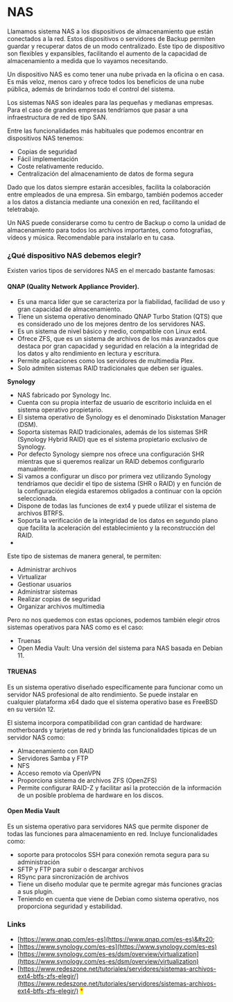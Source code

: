 # NAS

Llamamos sistema NAS a los dispositivos de almacenamiento que están conectados a la red. Estos dispositivos o servidores de Backup permiten guardar y recuperar datos de un modo centralizado.  Este tipo de dispositivo son flexibles y expansibles, facilitando el aumento de la capacidad de almacenamiento a medida que lo vayamos necesitando.

Un dispositivo NAS es como tener una nube privada en la oficina o en casa. Es más veloz, menos caro y ofrece todos los beneficios de una nube pública, además de brindarnos todo el control del sistema.

Los sistemas NAS son ideales para las pequeñas y medianas empresas. Para el caso de grandes empresas tendríamos que pasar a una infraestructura de red de tipo SAN.

Entre las funcionalidades más habituales que podemos encontrar en dispositivos NAS tenemos:

* Copias de seguridad&#x20;
* Fácil implementación
* Coste relativamente reducido.
* Centralización del almacenamiento de datos de forma segura

Dado que los datos siempre estarán accesibles, facilita la colaboración entre empleados de una empresa. Sin embargo, también podemos acceder a los datos a distancia mediante una conexión en red, facilitando el teletrabajo.

Un NAS puede considerarse como tu centro de Backup o como la unidad de almacenamiento para todos los archivos importantes, como fotografías, vídeos y música. Recomendable para instalarlo en tu casa.

### ¿Qué dispositivo NAS debemos elegir?

Existen varios tipos de servidores NAS en el mercado bastante famosas:&#x20;

#### **QNAP** (Quality Network Appliance Provider).&#x20;

* Es una marca líder que se caracteriza por la fiabilidad, facilidad de uso y gran capacidad de almacenamiento.&#x20;
* Tiene un  sistema operativo denominado QNAP Turbo Station (QTS) que es considerado uno de los mejores dentro de los servidores NAS.&#x20;
* Es un sistema de nivel básico y medio, compatible con Linux ext4.&#x20;
* Ofrece ZFS, que es un sistema de archivos de los más avanzados que destaca por gran capacidad y seguridad en relación a la integridad de los datos y alto rendimiento en lectura y escritura.
* Permite aplicaciones como los servidores de multimedia Plex.
* Solo admiten sistemas RAID tradicionales que deben ser iguales.&#x20;

**Synology**

* NAS fabricado por Synology Inc.
* Cuenta con su propia interfaz de usuario de escritorio incluida en el sistema operativo propietario.
* El sistema operativo de Synology es el denominado Diskstation Manager (DSM).
* Soporta sistemas RAID tradicionales, además de los sistemas SHR (Synology Hybrid RAID) que es el sistema propietario exclusivo de Synology.
* Por defecto Synology siempre nos ofrece una configuración SHR mientras que si queremos realizar un RAID debemos configurarlo manualmente.
* Si vamos a configurar un disco por primera vez utilizando Synology tendríamos que decidir el tipo de sistema (SHR o RAID) y en función de la configuración elegida estaremos obligados a continuar con la opción seleccionada.
* Dispone de todas las funciones de ext4 y puede utilizar el sistema de archivos BTRFS.
* Soporta la verificación de la integridad de los datos en segundo plano que facilita la aceleración del establecimiento y la reconstrucción del RAID.
*

Este tipo de sistemas de manera general, te permiten:

* Administrar archivos
* Virtualizar
* Gestionar usuarios
* Administrar sistemas
* Realizar copias de seguridad
* Organizar archivos multimedia

Pero no nos quedemos con estas opciones, podemos también elegir otros sistemas operativos para NAS como es el caso:

* Truenas
* Open Media Vault: Una versión del sistema para NAS basada en Debian 11.

#### TRUENAS

Es un sistema operativo diseñado específicamente para funcionar como un servidor NAS profesional de alto rendimiento. Se puede instalar en cualquier plataforma x64 dado que el sistema operativo base es FreeBSD en su versión 12.&#x20;

El sistema incorpora compatibilidad con gran cantidad de hardware: motherboards y tarjetas de red y brinda las funcionalidades típicas de un servidor NAS como:&#x20;

* Almacenamiento con RAID
* Servidores Samba y FTP&#x20;
* NFS&#x20;
* Acceso remoto vía OpenVPN
* Proporciona sistema de archivos ZFS (OpenZFS)
* Permite configurar RAID-Z y facilitar así la protección de la información de un posible problema de hardware en los discos.

#### Open Media Vault

Es un sistema operativo para servidores NAS que permite disponer de todas las funciones para almacenamiento en red. Incluye funcionalidades como:

* soporte para protocolos SSH para conexión remota segura para su administración
* SFTP y FTP para subir o descargar archivos
* RSync para sincronización de archivos
* Tiene un diseño modular que te permite agregar más funciones gracias a sus plugin.
* Teniendo en cuenta que viene de Debian como sistema operativo, nos proporciona seguridad y estabilidad.&#x20;

### Links

* [https://www.qnap.com/es-es](https://www.qnap.com/es-es)&#x20;
* [https://www.synology.com/es-es](https://www.synology.com/es-es)
* [https://www.synology.com/es-es/dsm/overview/virtualization](https://www.synology.com/es-es/dsm/overview/virtualization)
* [https://www.redeszone.net/tutoriales/servidores/sistemas-archivos-ext4-btfs-zfs-elegir/](https://www.redeszone.net/tutoriales/servidores/sistemas-archivos-ext4-btfs-zfs-elegir/) <mark style="color:red;">\*</mark>



